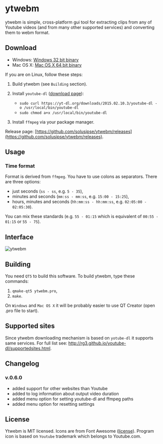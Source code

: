 # ytwebm
ytwebm is simple, cross-platform gui tool for extracting clips from any of Youtube videos (and from many other supported services) and converting them to webm format.

## Download
- Windows: [Windows 32 bit binary](https://github.com/solusipse/ytwebm/releases/download/0.5.0/ytwebm-windows-32-rc1-0.5.0.7z)
- Mac OS X: [Mac OS X 64 bit binary](https://github.com/solusipse/ytwebm/releases/download/0.5.0/ytwebm-osx-64-rc1-0.5.0.dmg)

If you are on Linux, follow these steps:

1. Build ytwebm (see `Building` section).
2. Install `youtube-dl` ([download page](http://rg3.github.io/youtube-dl/download.html)):

    - `sudo curl https://yt-dl.org/downloads/2015.02.10.3/youtube-dl -o /usr/local/bin/youtube-dl`
    - `sudo chmod a+x /usr/local/bin/youtube-dl`
    
3. Install `ffmpeg` via your package manager.

Release page: [https://github.com/solusipse/ytwebm/releases](https://github.com/solusipse/ytwebm/releases).

## Usage
### Time format
Format is derived from `ffmpeg`. You have to use colons as separators. There are three options:
- just seconds (`ss - ss`, e.g. `5 - 35`),
- minutes and seconds (`mm:ss - mm:ss`, e.g. `15:00 - 15:25`),
- hours, minutes and seconds (`hh:mm:ss - hh:mm:ss`, e.g. `02:05:00 - 02:05:30`).

You can mix these standards (e.g. `55 - 01:15` which is equivalent of `00:55 - 01:15` or `55 - 75`).

## Interface
![ytwebm](http://solusipse.net/misc/ytwebm.png)

## Building
You need `QT5` to build this software. To build ytwebm, type these commands:

1. `qmake-qt5 ytwebm.pro`,
2. `make`.

On `Windows` and `Mac OS X` it will be probably easier to use QT Creator (open .pro file to start).

## Supported sites
Since ytwebm downloading mechanism is based on `yotube-dl` it supports same services. For full list see: http://rg3.github.io/youtube-dl/supportedsites.html.

## Changelog

### v.0.6.0
- added support for other websites than Youtube
- added to log information about output video duration
- added menu option for setting youtube-dl and ffmpeg paths
- added menu option for resetting settings

## License
Ytwebm is MIT licensed. Icons are from Font Awesome ([license](http://fortawesome.github.io/Font-Awesome/license/)). Program icon is based on `Youtube` trademark which belongs to Youtube.com.
